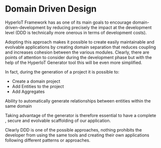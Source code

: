# Domain Driven Design [](id=domain-driven-design)

HyperIoT Framework has as one of its main goals to encourage domain-driven-development by reducing precisely the impact at the development level (DDD is technically more onerous in terms of development costs).

Adopting this approach makes it possible to create easily maintainable and evolvable applications by creating domain separation that reduces coupling and increases cohesion between the various modules. Clearly, there are points of attention to consider during the development phase but with the help of the HyperIoT Generator tool this will be even more simplified.

In fact, during the generation of a project it is possible to:

* Create a domain project
* Add Entities to the project
* Add Aggregates

Ability to automatically generate relationships between entities within the same domain

Taking advantage of the generator is therefore essential to have a complete , secure and evolvable scaffolding of our application.

Clearly DDD is one of the possible approaches, nothing prohibits the developer from using the same tools and creating their own applications following different patterns or approaches.